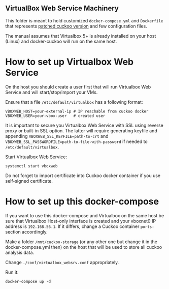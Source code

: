 VirtualBox Web Service Machinery
--------------------------------

This folder is meant to hold customized `docker-compose.yml` and `Dockerfile` that represents [patched cuckoo version](https://github.com/cuckoosandbox/cuckoo/pull/1998) and few configuration files.

The manual assumes that Virtualbox 5+ is already installed on your host (Linux) and docker-cuckoo will run on the same host.

# How to set up Virtualbox Web Service

On the host you should create a user first that will run Virtualbox Web Service and will start/stop/import your VMs.

Ensure that a file `/etc/default/virtualbox` has a following format:

```
VBOXWEB_HOST=your-external-ip # IP reachable from cuckoo docker
VBOXWEB_USER=your-vbox-user   # created user
```

It is important to secure you Virtualbox Web Service with SSL using reverse proxy or built-in SSL option. The latter will require generating keyfile and appending `VBOXWEB_SSL_KEYFILE=path-to-crt` and `VBOXWEB_SSL_PASSWORDFILE=path-to-file-with-password` if needed to `/etc/default/virtualbox`.

Start Virtualbox Web Service:

```
systemctl start vboxweb
```

Do not forget to import certificate into Cuckoo docker container if you use self-signed certificate.

# How to set up this docker-compose

If you want to use this docker-compose and Virtualbox on the same host be sure that Virtualbox Host-only interface is created and your vboxnet0 IP address is `192.168.56.1`. If it differs, change a Cuckoo container `ports:` section accordingly.

Make a folder `/mnt/cuckoo-storage` (or any other one but change it in the docker-compose.yml then) on the host that will be used to store all cuckoo analysis data.

Change `./conf/virtualbox_websrv.conf` appropriately.

Run it:

```
docker-compose up -d
```
